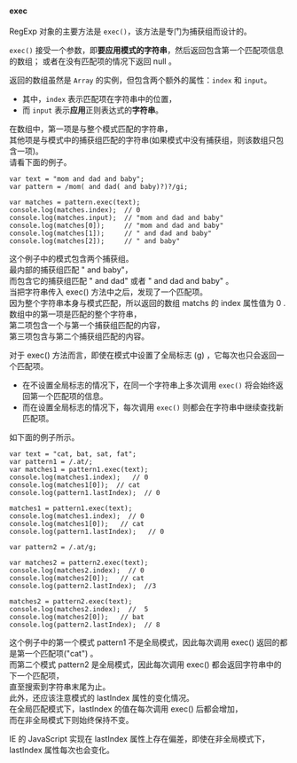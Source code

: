 #### exec

RegExp 对象的主要方法是 `exec()`，该方法是专门为捕获组而设计的。  

`exec()` 接受一个参数，即**要应用模式的字符串**，然后<red>返回包含第一个匹配项信息的数组</red>；
或者<red>在没有匹配项的情况下返回 null </red>。

返回的数组虽然是 `Array` 的实例，但包含两个额外的属性：`index` 和 `input`。  

 - 其中，`index` 表示匹配项在字符串中的位置，  
 - 而 `input` 表示**应用**正则表达式的**字符串**。
    
在数组中，第一项是与整个模式匹配的字符串，  
其他项是与模式中的捕获组匹配的字符串(如果模式中没有捕获组，则该数组只包含一项)。  
请看下面的例子。

	var text = "mom and dad and baby";
    var pattern = /mom( and dad( and baby)?)?/gi;

    var matches = pattern.exec(text);
    console.log(matches.index);  // 0
    console.log(matches.input);  // "mom and dad and baby"
    console.log(matches[0]);     // "mom and dad and baby"
    console.log(matches[1]);     // " and dad and baby"
    console.log(matches[2]);     // " and baby"
     
这个例子中的模式包含两个捕获组。  
最内部的捕获组匹配 " and baby"，  
而包含它的捕获组匹配 " and dad" 或者 " and dad and baby" 。  
当把字符串传入 exec() 方法中之后，发现了一个匹配项。  
因为整个字符串本身与模式匹配，所以返回的数组 matchs 的 index 属性值为 0 .   
数组中的第一项是匹配的整个字符串，  
第二项包含一个与第一个捕获组匹配的内容，  
第三项包含与第二个捕获组匹配的内容。  

对于 exec() 方法而言，<red>即使在模式中设置了全局标志 (g) ，它每次也只会返回一个匹配项</red>。

 - 在<red>不设置</red>全局标志的情况下，在同一个字符串上多次调用 `exec()` 将会<red>始终返回第一个匹配项的信息</red>。
 - 而在<red>设置</red>全局标志的情况下，每次调用 `exec()` 则都会在字符串中<red>继续查找</red>新匹配项。

如下面的例子所示。

	var text = "cat, bat, sat, fat";
    var pattern1 = /.at/;
    var matches1 = pattern1.exec(text);
    console.log(matches1.index);   // 0
    console.log(matches1[0]);  // cat
    console.log(pattern1.lastIndex);  // 0 

    matches1 = pattern1.exec(text);
    console.log(matches1.index);  // 0
    console.log(matches1[0]);   // cat
    console.log(pattern1.lastIndex);   // 0

    var pattern2 = /.at/g;
     
    var matches2 = pattern2.exec(text);
    console.log(matches2.index);  // 0
    console.log(matches2[0]);   // cat
    console.log(pattern2.lastIndex);  //3

    matches2 = pattern2.exec(text);
    console.log(matches2.index);  //  5
    console.log(matches2[0]);   // bat
    console.log(pattern2.lastIndex);  // 8

这个例子中的第一个模式 pattern1 不是全局模式，因此每次调用 exec() 返回的都是第一个匹配项("cat") 。  
而第二个模式 pattern2 是全局模式，因此每次调用 exec() 都会返回字符串中的下一个匹配项，  
直至搜索到字符串末尾为止。  
此外，还应该注意模式的 lastIndex 属性的变化情况。  
在全局匹配模式下，lastIndex 的值在每次调用 exec() 后都会增加，  
而在非全局模式下则始终保持不变。

IE 的 JavaScript 实现在 lastIndex 属性上存在偏差，即使在非全局模式下，   
lastIndex 属性每次也会变化。

